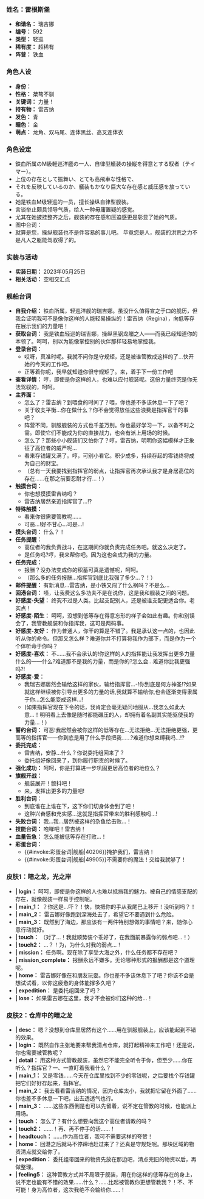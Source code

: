 ### 姓名：雷根斯堡
* **和谐名：** 瑞吉娜
* **编号：** 592
* **类型：** 轻巡
* **稀有度：** 超稀有
* **阵营：** 铁血


### 角色人设
* **身份：** 
* **性格：** 桀骜不驯
* **关键词：** 力量！
* **持有物：** 雷吉纳
* **发色：** 青
* **瞳色：** 金
* **萌点：** 龙角、双马尾、连体黑丝、高叉连体衣


### 角色设定
* 鉄血所属のM級軽巡洋艦の一人、自律型艤装の操縦を得意とする馭者（テイマー）。
* 上位の存在として振舞い、とても高飛車な性格で、
* それを反映しているのか、艤装もかなり巨大な存在感と威圧感を放っている。
* 她是铁血M级轻巡的一员，擅长操纵自律型舰装。
* 言谈举止颇具领导气质，给人一种毋庸置疑的感觉。
* 尤其在她披挂整齐之后，舰装的存在感和压迫感更是彰显了她的气质。
* 图中台词：
* 就算是您，操纵舰装也不是件容易的事儿吧。 毕竟您是人，舰装的洪荒之力不是凡人之躯能驾驭得了的。


### 实装与活动
* **实装日期：** 2023年05月25日
* **相关活动：** 空相交汇点


### 舰船台词
* **自我介绍：** 铁血所属，轻巡洋舰的瑞吉娜。虽没什么值得宣之于口的舰历，但我会证明我可不是像你这样的人能轻易操纵的！雷吉纳（Regina），向低等存在展示我们的力量吧！
* **获取台词：** 我是铁血轻巡的瑞吉娜，操纵黑钢龙艏之人——而我已经知道你的本领了。呵呵，别以为能像掌控别的伙伴那样轻易地掌控我。
* **登录台词：**
  * 哎呀，真准时呢。我就不问你是守规矩，还是被谁管教成这样的了…快开始的今天的工作吧。
  * 正等着你呢，我早就知道你很守规矩了。来，着手下一份工作吧
* **查看详情：** 哼，即使是你这样的人，也难以应付舰装呢。这份力量终究是你无法驾驭的，呵呵。
* **主界面：**
  * 怎么了？雷吉纳？到喂食的时间了？喂，你也差不多该休息一下了吧？
  * 关于收支平衡…你在做什么？你不会觉得放任这些浪费是指挥官干的事吧？
  * 阵营不同，驯服舰装的方式也千差万别。你也最好学习一下，以备不时之需。即使它们不能成为你的直接战力，也会有派上用场的时候。
  * 怎么了？那些小小舰装们又怕你了？哼，雷吉纳，明明你这幅模样才正象征了高位者的威严呢…
  * 看来存钱罐又满了。哼，可别小看它。积少成多，持续存起的零钱终将成为自己的财宝。
  * （总有一天我要找到指挥官的弱点，让指挥官再次承认我才是身居高位的存在……在那之前要忍耐才行…！）
* **触摸台词：**
  * 你也想摸摸雷吉纳吗？
  * 雷吉纳居然亲近指挥官了…!?
* **特殊触摸：**
  * 看来你很需要管教呢……
  * 可恶…!好不甘心…可是…!
* **摸头台词：** 什么？！
* **任务提醒：**
  * 高位者的我负责战斗，在这期间你就负责完成任务吧。就这么决定了。
  * 是任务吗?哼，我来帮你吧。因为这也会成为我的力量。
* **任务完成：**
  * 报酬？没办法变成你的积蓄可真是遗憾呢，呵呵。
  * （那么多的任务报酬…指挥官到底比我强了多少…？！）
* **邮件提醒：** 有新消息…雷吉纳，是小铁又闯了什么祸吗？不是么…
* **回港台词：** 啧，让我费这么多功夫不是在说你，这是我和舰装之间的问题。
* **好感度-失望：** 终究不过是人类。比起支配别人，还是被谁支配更适合你。老实点！
* **好感度-陌生：** 呵呵，没想到低等存在得意忘形的样子会如此有趣。你和别误会了，我管教舰装和你指挥我，这可是两码事。
* **好感度-友好：** 作为普通人，你干的算是不错了。我是承认这一点的，也因此听从你的命令。但那又怎么样？难道你并不打算将我作为部下，而是作为一个个体听命于你吗？
* **好感度-喜欢：** 不……我不会承认的!你这样的人的指挥能让我发挥出更多力量什么的——什么?难道那不是我的力量，而是你的?怎么会…难道你比我更强吗?!
* **好感度-爱：**
  * 我瑞吉娜居然会输给这样的家伙，输给指挥官…-!你到底是何方神圣!?如果就这样继续被你引导出更多的力量的话,我就算不输给你,也会逐渐变得隶属于你…怎么能变成这样…!
  * (如果指挥官现在下令的话，我肯定会毫无疑问地服从…我怎么如此大意…！明明看上去像是随时都能碾压的人，却拥有着名副其实能驱使我的力量…！)
* **誓约台词：** 可恶!我居然会被你这样的低等存在…无法拒绝…无法拒绝更强，更高等的指挥官——你到底是用了什么手段把我……?难道你想束缚我吗…!?
* **委托完成：**
  * 雷吉纳，安静…什么？你说委托组回来了？
  * 委托组好像回来了，到你履行职责的时候了。
* **强化成功：** 呵呵，你是打算进一步巩固更居高位者的地位么？
* **旗舰开战：**
  * 舰装展开！颤抖吧！
  * 来，发挥出更多的力量吧!
* **胜利台词：**
  * 到底谁在上谁在下，这下你们切身体会到了吧！
  * 这种兴奋感和充实感…这就是指挥官带来的胜利感触吗…!
* **失败台词：** 我…我…居然被这样的杂鱼给击败…！
* **技能台词：** 咆哮吧！雷吉纳！
* **血量告急：** 怎么能被低等存在打败…！
* **彩蛋台词：**
  * {{#invoke:彩蛋台词|舰船|40206}}掩护我们，雷吉纳！
  * {{#invoke:彩蛋台词|舰船|49905}}不需要你的魔法！交给我就够了！


### 皮肤1：暗之龙，光之岸
* **| login：** 呵呵，即使是你这样的人也难以抵挡我的魅力。被自己的情感支配的存在，就像舰装一样易于控制呢。
* **| main_1：** ？你这是…吓？！快，快把你的手从我尾巴上移开！没听到吗？！
* **| main_2：** 雷吉娜好像跑到深海处去了，希望它不要遇到什么危险。
* **| main_3：** 既然到了海边，那应该有一两件特别想做的事情吧？来，随你心意行动就好。
* **| touch：** （对了…！我就顺势装个乖好了，在我面前暴露你的弱点吧…！）
* **| touch2：** …？！为，为什么对我的弱点…！
* **| mission：** 任务啊。现在除了享受大海之外，什么任务都不存在吧？
* **| mission_complete：** 报酬永远不嫌多。无论哪种形式的报酬都是这个道理呢。
* **| home：** 雷吉娜好像在和朋友玩耍。你也差不多该休息下了吧？你该不会是想试试看，以你这疲惫的身体能撑多久吧？
* **| expedition：** 是委托组回来了吗？
* **| lose：** 如果雷吉娜在这里，我才不会被你们这种的给…！


### 皮肤2：仓库中的暗之龙
* **| desc：** 嗯？没想到仓库里居然有这个……用在驯服舰装上，应该能起到不错的效果。
* **| login：** 既然自作主张地要来帮我清点仓库，就打起精神来工作吧！还是说，你也需要被管教呢？
* **| detail：** 用这种方式管教舰装，虽然它不能完全听令于你，但至少……你在听么？指挥官？一、一直盯着我看什么？
* **| main_1：** 又是零钱……今天在仓库里找到不少的零钱呢，之后要找个存钱罐把它们好好存起来，指挥官。
* **| main_2：** 我去看看雷吉纳的情况，因为仓库太小，我就把它留在外面了……你也差不多休息一下吧，出去透透气也行。
* **| main_3：** ……这些东西倒是也可以先留着，说不定在管教的时候，也能派上用场。
* **| touch：** 怎么了？有什么想要向我这个高位者请教的吗？
* **| touch2：** ……！再、再不停手的话……！
* **| headtouch：** ……作为高位者，我可不需要这样的夸赞！
* **| home：** 回港之后就马不停蹄地赶过来了？还真是守规矩呢。那块区域的物资清点就交给你了。
* **| expedition：** 委托组带回来的物资先放在那边吧，清点完旧的物资以后，再做整理。
* **| feeling5：** 这种管教方式并不局限于舰装，用在你这样的低等存在的身上，说不定也能有不错的效果……什么？……比起被管教你更想管教我？！不、不可能！身为高位者，这次我绝不会输给你……！
